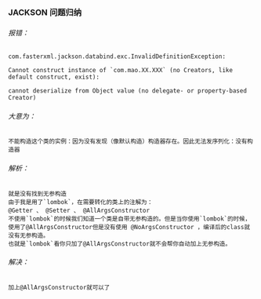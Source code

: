 ### JACKSON 问题归纳
###### 报错：
    com.fasterxml.jackson.databind.exc.InvalidDefinitionException: 
    
    Cannot construct instance of `com.mao.XX.XXX` (no Creators, like default construct, exist): 
    
    cannot deserialize from Object value (no delegate- or property-based Creator)
###### 大意为：
    不能构造这个类的实例：因为没有发现（像默认构造）构造器存在。因此无法发序列化：没有构造器
###### 解析：
    就是没有找到无参构造
    由于我是用了`lombok`，在需要转化的类上的注解为：
    @Getter 、 @Setter 、 @AllArgsConstructor
    不使用`lombok`的时候我们知道一个类是自带无参构造的。但是当你使用`lombok`的时候，
    使用了@AllArgsConstructor但是没有使用 @NoArgsConstructor ，编译后的class就没有无参构造。
    也就是`lombok`看你只加了@AllArgsConstructor就不会帮你自动加上无参构造。
###### 解决：
    加上@AllArgsConstructor就可以了